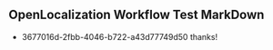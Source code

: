 ## OpenLocalization Workflow Test MarkDown
* 3677016d-2fbb-4046-b722-a43d77749d50 
thanks!<!--HONumber=Mar16_HO2-->
